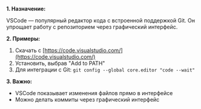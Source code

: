 **1. Назначение:**  

VSCode — популярный редактор кода с встроенной поддержкой Git. Он упрощает работу с репозиторием через графический интерфейс.

**2. Примеры:**

1. Скачать с [https://code.visualstudio.com/](https://code.visualstudio.com/)
2. Установить, выбрав "Add to PATH"
3. Для интеграции с Git: `git config --global core.editor "code --wait"`

**3. Важно:**

- VSCode показывает изменения файлов прямо в интерфейсе
- Можно делать коммиты через графический интерфейс